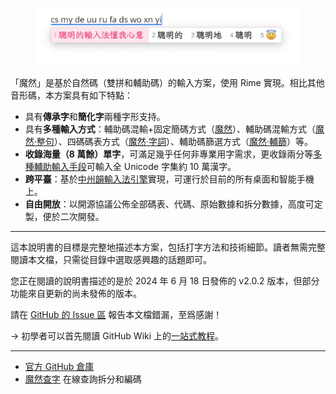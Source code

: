 <figure><img src=".gitbook/assets/image (92).png" alt=""><figcaption></figcaption></figure>

「魔然」是基於自然碼（雙拼和輔助碼）的輸入方案，使用 Rime 實現。相比其他音形碼，本方案具有如下特點：

* 具有**傳承字**和**簡化字**兩種字形支持。
* 具有**多種輸入方式**：輔助碼混輸+固定簡碼方式（[魔然](./usage/)）、輔助碼混輸方式（[魔然·整句](./schemas/zhengju/)）、四碼碼表方式（[魔然·字詞](./schemas/zici/)）、輔助碼篩選方式（[魔然·輔篩](./schemas/fushai/)）等。
* **收錄海量（8 萬餘）單字**，可滿足幾乎任何非專業用字需求，更收錄兩分等[多種輔助輸入手段](./usage/reverse-lookup.md)可輸入全 Unicode 字集約 10 萬漢字。
* **跨平臺**：基於[中州韻輸入法引擎](https://rime.im/)實現，可運行於目前的所有桌面和智能手機上。
* **自由開放**：以開源協議公佈全部碼表、代碼、原始數據和拆分數據，高度可定製，便於二次開發。

***

這本說明書的目標是完整地描述本方案，包括打字方法和技術細節。讀者無需完整閱讀本文檔，只需從目錄中選取感興趣的話題即可。

您正在閱讀的說明書描述的是於 2024 年 6 月 18 日發佈的 v2.0.2 版本，但部分功能來自更新的尚未發佈的版本。

請在 [GitHub 的 Issue 區](https://github.com/rimeinn/rime-moran/issues) 報告本文檔錯漏，至爲感謝！

→ 初學者可以首先閱讀 GitHub Wiki 上的[一站式教程](https://github.com/rimeinn/rime-moran/wiki/%E6%95%99%E7%A8%8B)。

***

* [官方 GitHub 倉庫](https://github.com/rimeinn/rime-moran/)
* [魔然查字](https://www.zrmfans.cn/moran/) 在線查詢拆分和編碼
